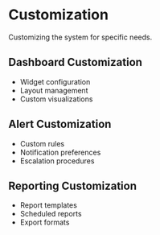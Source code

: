 # Customization

Customizing the system for specific needs.

## Dashboard Customization

- Widget configuration
- Layout management
- Custom visualizations

## Alert Customization

- Custom rules
- Notification preferences
- Escalation procedures

## Reporting Customization

- Report templates
- Scheduled reports
- Export formats

